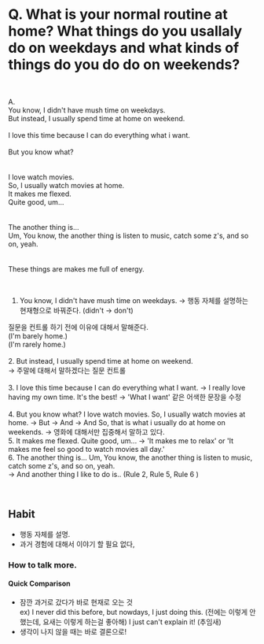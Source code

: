 # Q. What is your normal routine at home? What things do you usallaly do on weekdays and what kinds of things do you do do on weekends?  

<br/>  

A.  
You know, I didn't have mush time on weekdays.  
But instead, I usually spend time at home on weekend.  
<br/>
I love this time because I can do everything what i want.  
<br/> 
But you know what?  
<br/>  
I love watch movies.  
So, I usually watch movies at home.  
It makes me flexed.  
Quite good, um...  
<br/>  
The another thing is...  
Um, You know, the another thing is listen to music, catch some z's, and so on, yeah.  
<br/>  
These things are makes me full of energy.  

<br/>  

1. You know, I didn't have mush time on weekdays.
  -> 행동 자체를 설명하는 현재형으로 바꿔준다. (didn't -> don't)  
 
  질문을 컨트롤 하기 전에 이유에 대해서 말해준다.  
  (I'm barely home.)  
  (I'm rarely home.)  
<br/>
2. But instead, I usually spend time at home on weekend.  
  -> 주말에 대해서 말하겠다는 질문 컨트롤  
<br/>
3. I love this time because I can do everything what I want. 
  ->  I really love having my own time. It's the best!
  ->  'What I want' 같은 어색한 문장을 수정  
<br/>
4. But you know what? I love watch movies. So, I usually watch movies at home.
  -> But -> And
  -> And So, that is what i usually do at home on weekends.
  -> 영화에 대해서만 집중해서 말하고 있다.
<br/>
5. It makes me flexed. Quite good, um... 
  ->  'It makes me to relax' or 'It makes me feel so good to watch movies all day.'
<br/>
6. The another thing is...  Um, You know, the another thing is listen to music, catch some z's, and so on, yeah.  
  -> And another thing I like to do is.. (Rule 2, Rule 5, Rule 6 )

<br/>

## Habit  
- 행동 자체를 설명.  
- 과거 경험에 대해서 이야기 할 필요 없다,

### How to talk more. 

#### Quick Comparison  
- 잠깐 과거로 갔다가 바로 현재로 오는 것  
ex) I never did this before, but nowdays, I just doing this. (전에는 이렇게 안했는데, 요새는 이렇게 하는걸 좋아해)
    I just can't explain it! (추임새)
- 생각이 나지 않을 때는 바로 결론으로!
